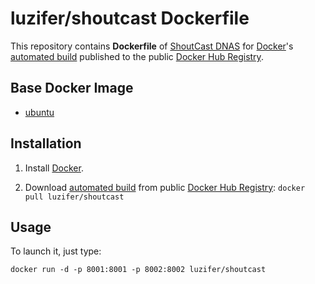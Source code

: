 # luzifer/shoutcast Dockerfile

This repository contains **Dockerfile** of [ShoutCast DNAS](http://www.shoutcast.com/BroadcastNow) for [Docker](https://www.docker.com/)'s [automated build](https://registry.hub.docker.com/u/luzifer/shoutcast/) published to the public [Docker Hub Registry](https://registry.hub.docker.com/).

## Base Docker Image

- [ubuntu](https://registry.hub.docker.com/_/ubuntu/)

## Installation

1. Install [Docker](https://www.docker.com/).

2. Download [automated build](https://registry.hub.docker.com/u/luzifer/shoutcast/) from public [Docker Hub Registry](https://registry.hub.docker.com/): `docker pull luzifer/shoutcast`

## Usage

To launch it, just type:

```
docker run -d -p 8001:8001 -p 8002:8002 luzifer/shoutcast
```
